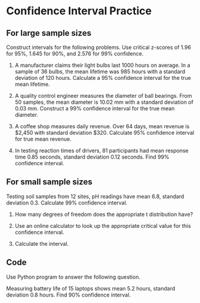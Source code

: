 # Confidence Interval Practice

## For large sample sizes

Construct intervals for the following problems. Use critical z-scores of 1.96 for 95%, 1.645 for 90%, and 2.576 for 99% confidence.

1. A manufacturer claims their light bulbs last 1000 hours on average. In a sample of 36 bulbs, the mean lifetime was 985 hours with a standard deviation of 120 hours. Calculate a 95% confidence interval for the true mean lifetime.

2.  A quality control engineer measures the diameter of ball bearings. From 50 samples, the mean diameter is 10.02 mm with a standard deviation of 0.03 mm. Construct a 99% confidence interval for the true mean diameter.
  
3. A coffee shop measures daily revenue. Over 64 days, mean revenue is $2,450 with standard deviation $320. Calculate 95% confidence interval for true mean revenue.
     
4. In testing reaction times of drivers, 81 participants had mean response time 0.85 seconds, standard deviation 0.12 seconds. Find 99% confidence interval.
     

## For small sample sizes

Testing soil samples from 12 sites, pH readings have mean 6.8, standard deviation 0.3. Calculate 99% confidence interval.

1. How many degrees of freedom does the appropriate t distribution have?

2. Use an online calculator to look up the appropriate critical value for this confidence interval.

3. Calculate the interval.


## Code

Use Python program to answer the following question.

Measuring battery life of 15 laptops shows mean 5.2 hours, standard deviation 0.8 hours. Find 90% confidence interval.
